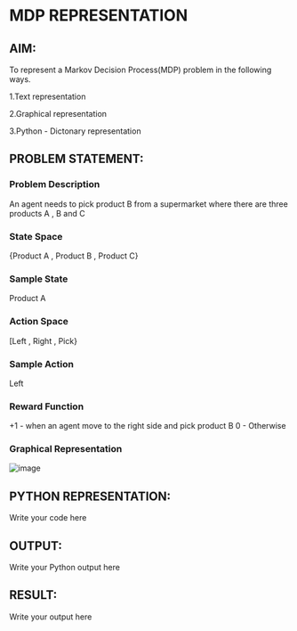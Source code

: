 # MDP REPRESENTATION

## AIM:
To represent a Markov Decision Process(MDP) problem in the following ways.

1.Text representation

2.Graphical representation

3.Python - Dictonary representation

## PROBLEM STATEMENT:
### Problem Description
An agent needs to pick product B from a supermarket where there are three products A , B and C

### State Space
{Product A , Product B , Product C}

### Sample State
Product A

### Action Space
[Left , Right , Pick}

### Sample Action
Left

### Reward Function
+1 - when an agent move to the right side and pick product B
0 - Otherwise

### Graphical Representation
![image](https://github.com/Sandhyacharu/mdp-representation/assets/75235167/3e686e89-65cc-4d25-81bb-a0eefc94ba7c)

## PYTHON REPRESENTATION:
Write your code here

## OUTPUT:
Write your Python output here

## RESULT:
Write your output here

